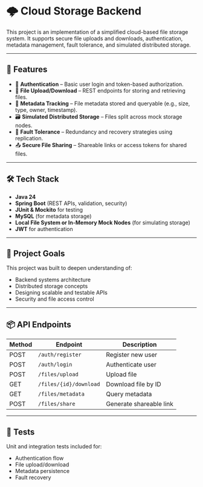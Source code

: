 # 🌩️ Cloud Storage Backend

This project is an implementation of a simplified cloud-based file storage system. It supports secure file uploads and downloads, authentication, metadata management, fault tolerance, and simulated distributed storage.

---

## 🚀 Features

- 🔐 **Authentication** – Basic user login and token-based authorization.
- 📁 **File Upload/Download** – REST endpoints for storing and retrieving files.
- 🧾 **Metadata Tracking** – File metadata stored and queryable (e.g., size, type, owner, timestamp).
- 🗃️ **Simulated Distributed Storage** – Files split across mock storage nodes.
- 🔄 **Fault Tolerance** – Redundancy and recovery strategies using replication.
- 📤 **Secure File Sharing** – Shareable links or access tokens for shared files.

---

## 🛠️ Tech Stack

- **Java 24**
- **Spring Boot** (REST APIs, validation, security)
- **JUnit & Mockito** for testing
- **MySQL** (for metadata storage)
- **Local File System or In-Memory Mock Nodes** (for simulating storage)
- **JWT** for authentication

---

## 🧠 Project Goals

This project was built to deepen understanding of:
- Backend systems architecture
- Distributed storage concepts
- Designing scalable and testable APIs
- Security and file access control

---

## 📦 API Endpoints

| Method | Endpoint                  | Description              |
|--------|---------------------------|--------------------------|
| POST   | `/auth/register`          | Register new user        |
| POST   | `/auth/login`             | Authenticate user        |
| POST   | `/files/upload`           | Upload file              |
| GET    | `/files/{id}/download`    | Download file by ID      |
| GET    | `/files/metadata`         | Query metadata           |
| POST   | `/files/share`            | Generate shareable link  |

---

## 🧪 Tests

Unit and integration tests included for:
- Authentication flow
- File upload/download
- Metadata persistence
- Fault recovery

